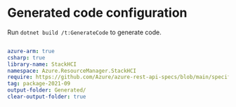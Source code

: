 ﻿# Generated code configuration

Run `dotnet build /t:GenerateCode` to generate code.

``` yaml

azure-arm: true
csharp: true
library-name: StackHCI
namespace: Azure.ResourceManager.StackHCI
require: https://github.com/Azure/azure-rest-api-specs/blob/main/specification/azurestackhci/resource-manager/readme.md
tag: package-2021-09
output-folder: Generated/
clear-output-folder: true
```
